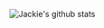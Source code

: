 ![Jackie's github stats](https://github-readme-stats.vercel.app/api?username=syeehyn&hide=stars,prs,issues,contribs&count_private=true&show_icons=true)
